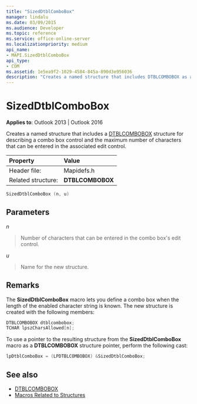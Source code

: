 ```yaml
---
title: "SizedDtblComboBox"
manager: lindalu
ms.date: 03/09/2015
ms.audience: Developer
ms.topic: reference
ms.service: office-online-server
ms.localizationpriority: medium
api_name:
- MAPI.SizedDtblComboBox
api_type:
- COM
ms.assetid: 1e5ea9f2-1029-4584-845a-890d3e956036
description: "Creates a named structure that includes DTBLCOMBOBOX as a combo box control and the maximum number of characters that can be entered in the edit control."
---
```


# SizedDtblComboBox
 
**Applies to**: Outlook 2013 | Outlook 2016 
  
Creates a named structure that includes a [DTBLCOMBOBOX](dtblcombobox.md) structure for describing a combo box control and the maximum number of characters that can be entered in the associated edit control. 
  
|Property |Value |
|:-----|:-----|
|Header file:  <br/> |Mapidefs.h  <br/> |
|Related structure:  <br/> |**DTBLCOMBOBOX** <br/> |
   
```cpp
SizedDtblComboBox (n, u)
```

## Parameters

_n_
  
> Number of characters that can be entered in the combo box's edit control. 
    
_u_
  
> Name for the new structure.
    
## Remarks

The **SizedDtblComboBox** macro lets you define a combo box when the length of the enabled character string is known. The new structure is created with the following members: 
  
```cpp
DTBLCOMBOBOX dtblcombobox;
TCHAR lpszCharsAllowed[n];

```

To use a pointer to the resulting structure from the **SizedDtblComboBox** macro as a **DTBLCOMBOBOX** structure pointer, perform the following cast: 
  
```cpp
lpDtblComboBox = (LPDTBLCOMBOBOX) &SizedDtblComboBox;

```

## See also

- [DTBLCOMBOBOX](dtblcombobox.md)
- [Macros Related to Structures](macros-related-to-structures.md)

